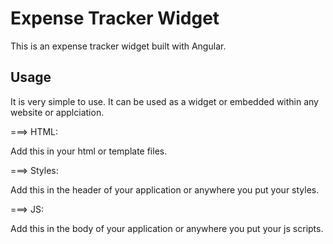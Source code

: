 # Expense Tracker Widget

This is an expense tracker widget built with Angular.

## Usage

It is very simple to use. It can be used as a widget or embedded within any website or applciation.

===> HTML: <expense-tracker-widget></expense-tracker-widget>

Add this in your html or template files.
  
===> Styles: <link rel="stylesheet" href="https://expense-tracker-widget.netlify.app/expense-tracker/styles.css">

Add this in the header of your application or anywhere you put your styles.

===> JS: <script src="https://expense-tracker-widget.netlify.app/expense-tracker.js"></script>

Add this in the body of your application or anywhere you put your js scripts.
